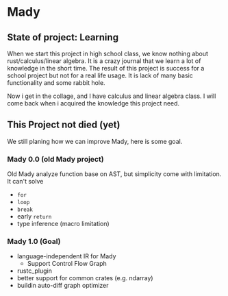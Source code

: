 # Mady

## State of project: **Learning**

When we start this project in high school class, we know nothing about rust/calculus/linear algebra. It is a crazy journal that we learn a lot of knowledge in the short time. The result of this project is success for a school project but not for a real life usage. It is lack of many basic functionality and some rabbit hole.

Now i get in the collage, and I have calculus and linear algebra class. I will come back when i acquired the knowledge this project need.

## This Project not died (yet)

We still planing how we can improve Mady, here is some goal.

### Mady 0.0 (old Mady project)

Old Mady analyze function base on AST, but simplicity come with limitation. It can't solve

- `for`
- `loop`
- `break`
- early `return`
- type inference (macro limitation)

### Mady 1.0 (Goal)

- language-independent IR for Mady
    - Support Control Flow Graph
- rustc_plugin
- better support for common crates (e.g. ndarray)
- buildin auto-diff graph optimizer
